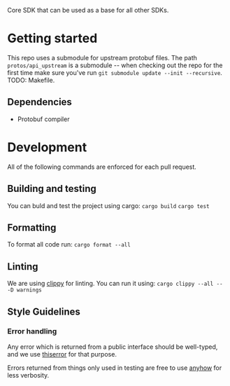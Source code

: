 Core SDK that can be used as a base for all other SDKs.

# Getting started
This repo uses a submodule for upstream protobuf files. The path `protos/api_upstream` is a 
submodule -- when checking out the repo for the first time make sure you've run 
`git submodule update --init --recursive`. TODO: Makefile.

## Dependencies
* Protobuf compiler

# Development

All of the following commands are enforced for each pull request.

## Building and testing

You can buld and test the project using cargo:
`cargo build`
`cargo test`

## Formatting
To format all code run:
`cargo format --all`

## Linting
We are using [clippy](https://github.com/rust-lang/rust-clippy) for linting.
You can run it using:
`cargo clippy --all -- -D warnings`

## Style Guidelines

### Error handling
Any error which is returned from a public interface should be well-typed, and we use 
[thiserror](https://github.com/dtolnay/thiserror) for that purpose.

Errors returned from things only used in testing are free to use 
[anyhow](https://github.com/dtolnay/anyhow) for less verbosity.
